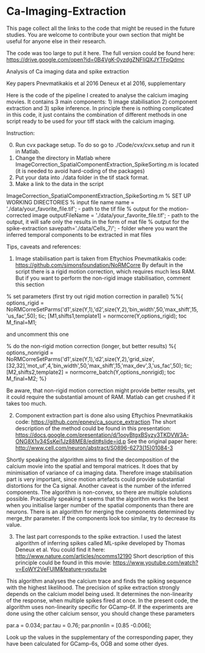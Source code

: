 # Ca-Imaging-Extraction
This page collect all the links to the code that might be reused in the future studies. You are welcome to contribute your own section that might be useful for anyone else in their research.

The code was too large to put it here. The full version could be found here:
https://drive.google.com/open?id=0B4VgK-0yzdgZNFliQXJYTFpQdmc

Analysis of Ca imaging data and spike extraction

Key papers
Pnevmatikakis et al 2016
Deneux et al 2016, supplementary

Here is the code of the pipeline I created to analyse the calcium imaging movies. It contains 3 main components: 1) image stabilisation 2) component extraction and 3) spike inference. In principle there is nothing complicated in this code, it just contains the combination of different methods in one script ready to be used for your tiff stack with the calcium imaging.

Instruction:

0) Run cvx package setup. To do so go to ./Code/cvx/cvx.setup and run it in Matlab.
1) Change the directory in Matlab where ImageCorrection_SpatialComponentExtraction_SpikeSorting.m is located (it is needed to avoid hard-coding of the packages)
2) Put your data into ./data folder in the tif stack format.
3) Make a link to the data in the script

ImageCorrection_SpatialComponentExtraction_SpikeSorting.m
% SET UP WORKING DIRECTORIES
% input file name
name = './data/your_favorite_file.tif'; - path to the tif file
% output for the motion-corrected image
outputFileName = './data/your_favorite_file.tif'; - path to the output, it will safe only the results in the form of mat file
% output for the spike-extraction
savepath='./data/Cells_7/'; - folder where you want the inferred temporal components to be extracted in mat files


Tips, caveats and references:

1) Image stabilisation part is taken from Eftychios Pnevmatikakis code: https://github.com/simonsfoundation/NoRMCorre
By default in the script there is a rigid motion correction, which requires much less RAM. But if you want to perform the non-rigid image stabilisation, comment this section

% set parameters (first try out rigid motion correction in parallel)
%%{
options_rigid = NoRMCorreSetParms('d1',size(Y,1),'d2',size(Y,2),'bin_width',50,'max_shift',15,'us_fac',50);
tic; [M1,shifts1,template1] = normcorre(Y,options_rigid); toc
M_final=M1;

and uncomment this one

% do the non-rigid motion correction (longer, but better results)
%{
options_nonrigid = NoRMCorreSetParms('d1',size(Y,1),'d2',size(Y,2),'grid_size',[32,32],'mot_uf',4,'bin_width',50,'max_shift',15,'max_dev',3,'us_fac',50);
tic; [M2,shifts2,template2] = normcorre_batch(Y,options_nonrigid); toc
M_final=M2;
%}

Be aware, that non-rigid motion correction might provide better results, yet it could require the substantial amount of RAM. Matlab can get crushed if it takes too much.


2) Component extraction part is done also using Eftychios Pnevmatikakis code: https://github.com/epnev/ca_source_extraction
The short description of the method could be found in this presentation: https://docs.google.com/presentation/d/1ooyBtgxBSyzy3TKDVW3A-ONG8X1v34SsKei1Jz88ME8/edit#slide=id.p
See the original paper here: http://www.cell.com/neuron/abstract/S0896-6273(15)01084-3

Shortly speaking the algorithm aims to find the decomposition of the calcium movie into the spatial and temporal matrices. It does that by minimisation of variance of ca imaging data. Therefore image stabilisation part is very important, since motion artefacts could provide substantial distortions for the Ca signal. Another caveat is the number of the inferred components. The algorithm is non-convex, so there are multiple solutions possible. Practically speaking it seems that the algorithm works the best when you initialise larger number of the spatial components than there are neurons. There is an algorithm for merging the components determined by merge_thr parameter. If the components look too similar, try to decrease its value.


3) The last part corresponds to the spike extraction. I used the latest algorithm of inferring spikes called ML-spike developed by Thomas Deneux et al. You could find it here:
http://www.nature.com/articles/ncomms12190
Short description of this principle could be found in this movie: https://www.youtube.com/watch?v=EoWY2VeFUlM&feature=youtu.be

This algorithm analyses the calcium trace and finds the spiking sequence with the highest likelihood. The precision of spike extraction strongly depends on the calcium model being used. It determines the non-linearity of the response, when multiple spikes fired at once. In the present code, the algorithm uses non-linearity specific for GCamp-6f. If the experiments are done using the other calcium sensor, you should change these parameters

par.a = 0.034;
par.tau = 0.76;
par.pnonlin = [0.85 -0.006];

Look up the values in the supplementary of the corresponding paper, they have been calculated for GCamp-6s, OGB and some other dyes.
